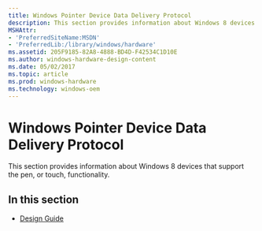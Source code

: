 ```yaml
---
title: Windows Pointer Device Data Delivery Protocol
description: This section provides information about Windows 8 devices that support the pen, or touch, functionality.
MSHAttr:
- 'PreferredSiteName:MSDN'
- 'PreferredLib:/library/windows/hardware'
ms.assetid: 205F9185-82A8-4888-BD4D-F42534C1D10E
ms.author: windows-hardware-design-content
ms.date: 05/02/2017
ms.topic: article
ms.prod: windows-hardware
ms.technology: windows-oem
---
```


# Windows Pointer Device Data Delivery Protocol


This section provides information about Windows 8 devices that support the pen, or touch, functionality.

## In this section


-   [Design Guide](windows-pointer-device-design-guide.md)

 

 






